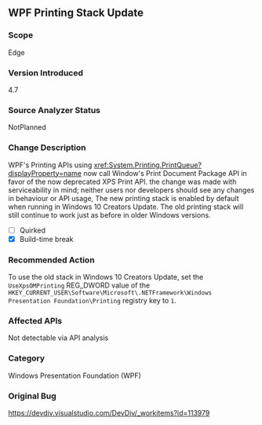 ## WPF Printing Stack Update

### Scope
Edge

### Version Introduced
4.7

### Source Analyzer Status
NotPlanned

### Change Description

WPF's Printing APIs using <xref:System.Printing.PrintQueue?displayProperty=name>
now call Window's Print Document Package API in favor of the now deprecated XPS
Print API. the change was made with serviceability in mind; neither users nor developers 
should see any changes in behaviour or API usage, The new printing
stack is enabled by default when running in Windows 10 Creators Update. The old
printing stack will still continue to work just as before in older Windows
versions.

- [ ] Quirked
- [X] Build-time break

### Recommended Action

To use the old stack in Windows 10 Creators Update, set the `UseXpsOMPrinting` REG_DWORD value of the `HKEY_CURRENT_USER\Software\Microsoft\.NETFramework\Windows Presentation Foundation\Printing` registry key to `1`.

### Affected APIs
Not detectable via API analysis

### Category
Windows Presentation Foundation (WPF)

### Original Bug
https://devdiv.visualstudio.com/DevDiv/_workitems?id=113979

<!-- breaking change id: 173 -->
